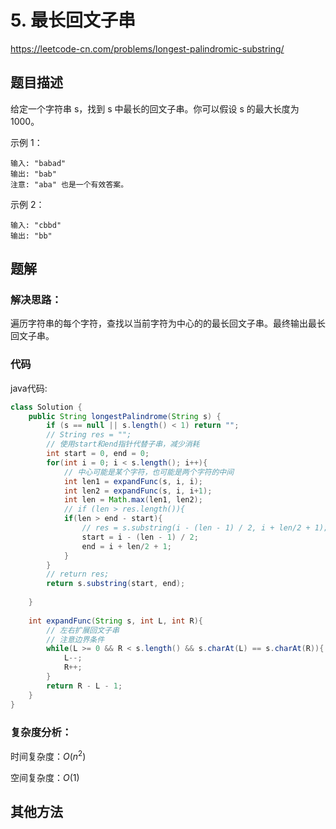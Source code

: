 # 5. 最长回文子串
https://leetcode-cn.com/problems/longest-palindromic-substring/

## 题目描述

给定一个字符串 s，找到 s 中最长的回文子串。你可以假设 s 的最大长度为 1000。

示例 1：

```
输入: "babad"
输出: "bab"
注意: "aba" 也是一个有效答案。
```

示例 2：
```
输入: "cbbd"
输出: "bb"
```

## 题解

### 解决思路：

遍历字符串的每个字符，查找以当前字符为中心的的最长回文子串。最终输出最长回文子串。

### 代码

java代码:
~~~ java
class Solution {
    public String longestPalindrome(String s) {
        if (s == null || s.length() < 1) return "";
        // String res = "";
        // 使用start和end指针代替子串，减少消耗
        int start = 0, end = 0;
        for(int i = 0; i < s.length(); i++){
            // 中心可能是某个字符，也可能是两个字符的中间
            int len1 = expandFunc(s, i, i);
            int len2 = expandFunc(s, i, i+1);
            int len = Math.max(len1, len2);
            // if (len > res.length()){
            if(len > end - start){
                // res = s.substring(i - (len - 1) / 2, i + len/2 + 1);
                start = i - (len - 1) / 2;
                end = i + len/2 + 1;
            }
        }
        // return res;
        return s.substring(start, end);
    
    }
    
    int expandFunc(String s, int L, int R){
        // 左右扩展回文子串
        // 注意边界条件
        while(L >= 0 && R < s.length() && s.charAt(L) == s.charAt(R)){
            L--;
            R++;
        }
        return R - L - 1;
    }
}
~~~

### 复杂度分析：

时间复杂度：$O(n^2)$

空间复杂度：$O(1)$

## 其他方法
